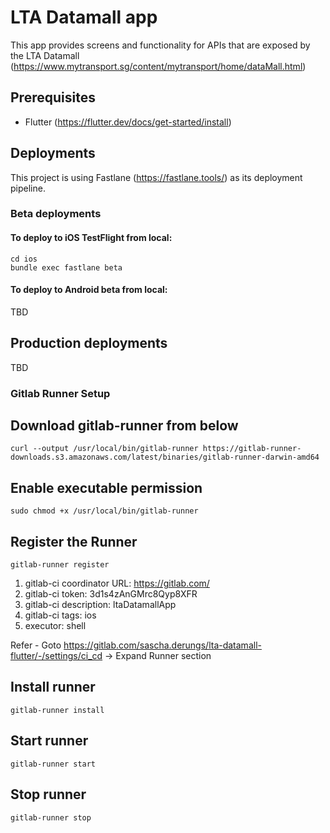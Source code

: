 # LTA Datamall app

This app provides screens and functionality for APIs that are exposed by the LTA Datamall (https://www.mytransport.sg/content/mytransport/home/dataMall.html)

## Prerequisites

- Flutter (https://flutter.dev/docs/get-started/install)

## Deployments

This project is using Fastlane (https://fastlane.tools/) as its deployment pipeline.

### Beta deployments

#### To deploy to iOS TestFlight from local:

```
cd ios
bundle exec fastlane beta
```

#### To deploy to Android beta from local:

TBD

## Production deployments

TBD

### Gitlab Runner Setup

## Download gitlab-runner from below

```
curl --output /usr/local/bin/gitlab-runner https://gitlab-runner-downloads.s3.amazonaws.com/latest/binaries/gitlab-runner-darwin-amd64
```

## Enable executable permission

```
sudo chmod +x /usr/local/bin/gitlab-runner
```

## Register the Runner

```
gitlab-runner register
```

1. gitlab-ci coordinator URL: https://gitlab.com/
2. gitlab-ci token: 3d1s4zAnGMrc8Qyp8XFR
3. gitlab-ci description: ltaDatamallApp
4. gitlab-ci tags: ios
5. executor: shell

Refer -
Goto https://gitlab.com/sascha.derungs/lta-datamall-flutter/-/settings/ci_cd -> Expand Runner section

## Install runner

```
gitlab-runner install
```

## Start runner

```
gitlab-runner start
```

## Stop runner

```
gitlab-runner stop
```
